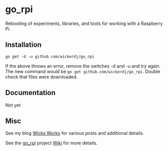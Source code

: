 # go_rpi
Rebooting of experiments, libraries, and tools for working with a Raspberry Pi. 

## Installation
`go get -d -u github.com/wickerdj/go_rpi`

If the above throws an error, remove the switches -d and -u and try again. The new command would be `go get github.com/wickerdj/go_rpi`. Double check that files were downloaded.

## Documentation
Not yet

## Misc
See my blog [Wicks Works](https://wicksworks.blogspot.com) for various posts and additional details. 

See the [go_rpi](https://github.com/wickerdj/go_rpi) project [Wiki](https://github.com/wickerdj/go_rpi/wiki) for more details.

